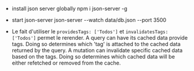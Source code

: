 - install json server globally
  npm i json-server -g
- start json-server
  json-server --watch data/db.json --port 3500

- Le fait d'utiliser le `providesTags: ['Todos']` et `invalidatesTags: ['Todos']` permet le rerender.
    A query can have its cached data provide tags. Doing so determines which 'tag' is attached to the cached data returned by the query.
    A mutation can invalidate specific cached data based on the tags. Doing so determines which cached data will be either refetched or removed from the cache.